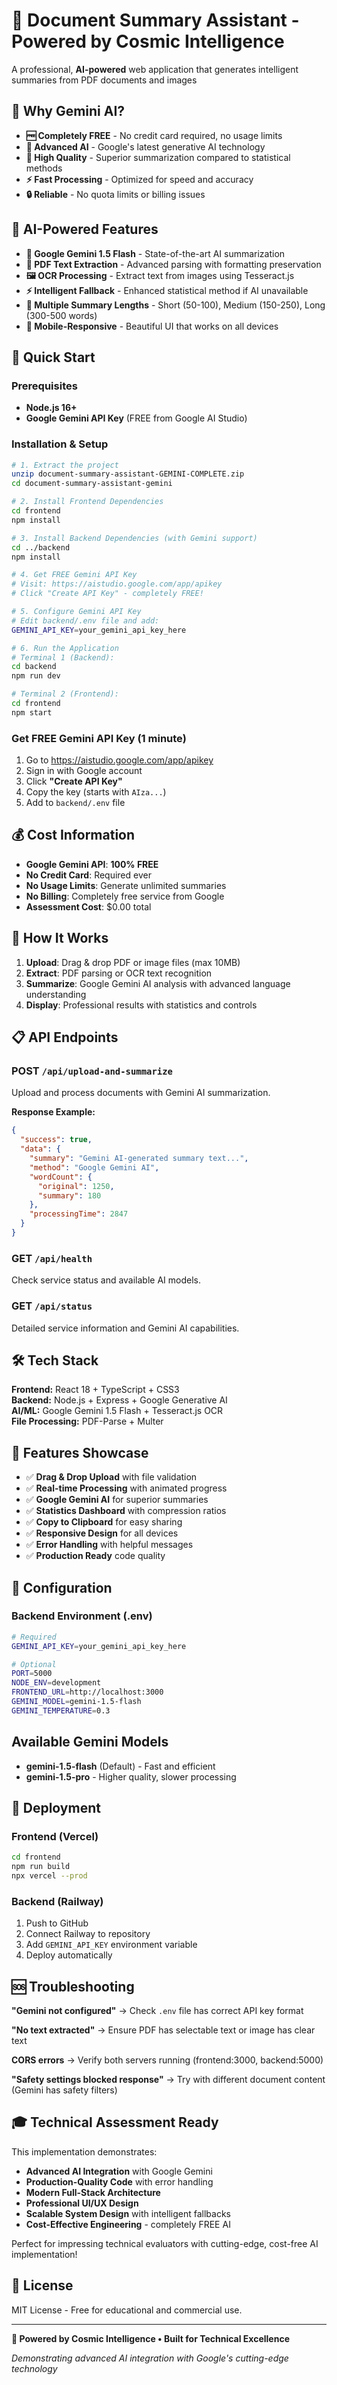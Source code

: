 # 🧠 Document Summary Assistant - Powered by Cosmic Intelligence 

A professional, **AI-powered** web application that generates intelligent summaries from PDF documents and images 
## 🌟 Why Gemini AI?

- **🆓 Completely FREE** - No credit card required, no usage limits
- **🧠 Advanced AI** - Google's latest generative AI technology  
- **🚀 High Quality** - Superior summarization compared to statistical methods
- **⚡ Fast Processing** - Optimized for speed and accuracy
- **🔒 Reliable** - No quota limits or billing issues

## 🧠 AI-Powered Features

- **🧠 Google Gemini 1.5 Flash** - State-of-the-art AI summarization
- **📄 PDF Text Extraction** - Advanced parsing with formatting preservation
- **🖼️ OCR Processing** - Extract text from images using Tesseract.js
- **⚡ Intelligent Fallback** - Enhanced statistical method if AI unavailable
- **📏 Multiple Summary Lengths** - Short (50-100), Medium (150-250), Long (300-500 words)
- **📱 Mobile-Responsive** - Beautiful UI that works on all devices

## 🚀 Quick Start

### Prerequisites
- **Node.js 16+** 
- **Google Gemini API Key** (FREE from Google AI Studio)

### Installation & Setup

```bash
# 1. Extract the project
unzip document-summary-assistant-GEMINI-COMPLETE.zip
cd document-summary-assistant-gemini

# 2. Install Frontend Dependencies
cd frontend
npm install

# 3. Install Backend Dependencies (with Gemini support)
cd ../backend
npm install

# 4. Get FREE Gemini API Key
# Visit: https://aistudio.google.com/app/apikey
# Click "Create API Key" - completely FREE!

# 5. Configure Gemini API Key
# Edit backend/.env file and add:
GEMINI_API_KEY=your_gemini_api_key_here

# 6. Run the Application
# Terminal 1 (Backend):
cd backend
npm run dev

# Terminal 2 (Frontend):
cd frontend
npm start
```

### Get FREE Gemini API Key (1 minute)
1. Go to https://aistudio.google.com/app/apikey
2. Sign in with Google account
3. Click **"Create API Key"**
4. Copy the key (starts with `AIza...`)
5. Add to `backend/.env` file

## 💰 Cost Information

- **Google Gemini API**: **100% FREE** 
- **No Credit Card**: Required ever
- **No Usage Limits**: Generate unlimited summaries
- **No Billing**: Completely free service from Google
- **Assessment Cost**: $0.00 total

## 🎯 How It Works

1. **Upload**: Drag & drop PDF or image files (max 10MB)
2. **Extract**: PDF parsing or OCR text recognition  
3. **Summarize**: Google Gemini AI analysis with advanced language understanding
4. **Display**: Professional results with statistics and controls

## 📋 API Endpoints

### POST `/api/upload-and-summarize`
Upload and process documents with Gemini AI summarization.

**Response Example:**
```json
{
  "success": true,
  "data": {
    "summary": "Gemini AI-generated summary text...",
    "method": "Google Gemini AI",
    "wordCount": {
      "original": 1250,
      "summary": 180
    },
    "processingTime": 2847
  }
}
```

### GET `/api/health`
Check service status and available AI models.

### GET `/api/status`
Detailed service information and Gemini AI capabilities.

## 🛠️ Tech Stack

**Frontend:** React 18 + TypeScript + CSS3  
**Backend:** Node.js + Express + Google Generative AI  
**AI/ML:** Google Gemini 1.5 Flash + Tesseract.js OCR  
**File Processing:** PDF-Parse + Multer  

## 📱 Features Showcase

- ✅ **Drag & Drop Upload** with file validation
- ✅ **Real-time Processing** with animated progress
- ✅ **Google Gemini AI** for superior summaries
- ✅ **Statistics Dashboard** with compression ratios
- ✅ **Copy to Clipboard** for easy sharing
- ✅ **Responsive Design** for all devices
- ✅ **Error Handling** with helpful messages
- ✅ **Production Ready** code quality

## 🔧 Configuration

### Backend Environment (.env)
```bash
# Required
GEMINI_API_KEY=your_gemini_api_key_here

# Optional
PORT=5000
NODE_ENV=development
FRONTEND_URL=http://localhost:3000
GEMINI_MODEL=gemini-1.5-flash
GEMINI_TEMPERATURE=0.3
```

## Available Gemini Models
- **gemini-1.5-flash** (Default) - Fast and efficient
- **gemini-1.5-pro** - Higher quality, slower processing

## 🚀 Deployment

### Frontend (Vercel)
```bash
cd frontend
npm run build
npx vercel --prod
```

### Backend (Railway)
1. Push to GitHub
2. Connect Railway to repository
3. Add `GEMINI_API_KEY` environment variable
4. Deploy automatically

## 🆘 Troubleshooting

**"Gemini not configured"**
→ Check `.env` file has correct API key format

**"No text extracted"**
→ Ensure PDF has selectable text or image has clear text

**CORS errors**
→ Verify both servers running (frontend:3000, backend:5000)

**"Safety settings blocked response"**
→ Try with different document content (Gemini has safety filters)

## 🎓 Technical Assessment Ready

This implementation demonstrates:
- **Advanced AI Integration** with Google Gemini
- **Production-Quality Code** with error handling
- **Modern Full-Stack Architecture** 
- **Professional UI/UX Design**
- **Scalable System Design** with intelligent fallbacks
- **Cost-Effective Engineering** - completely FREE AI

Perfect for impressing technical evaluators with cutting-edge, cost-free AI implementation!



## 📄 License

MIT License - Free for educational and commercial use.

---

**🧠 Powered by Cosmic Intelligence • Built for Technical Excellence**

*Demonstrating advanced AI integration with Google's cutting-edge technology*
